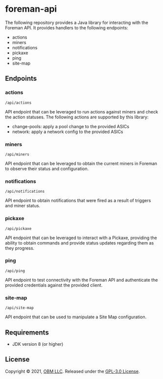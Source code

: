 # foreman-api

The following repository provides a Java library for interacting with the
Foreman API. It provides handlers to the following endpoints:

- actions
- miners
- notifications
- pickaxe
- ping
- site-map

## Endpoints

### actions

`/api/actions`

API endpoint that can be leveraged to run actions against miners and check the
action statuses. The following actions are supported by this library:

- change-pools: apply a pool change to the provided ASICs
- network: apply a network config to the provided ASICs

### miners

`/api/miners`

API endpoint that can be leveraged to obtain the current miners in Foreman to
observe their status and configuration.

### notifications

`/api/notifications`

API endpoint to obtain notifications that were fired as a result of triggers and
miner status.

### pickaxe

`/api/pickaxe`

API endpoint that can be leveraged to interact with a Pickaxe, providing the
ability to obtain commands and provide status updates regarding them as they
progress.

### ping

`/api/ping`

API endpoint to test connectivity with the Foreman API and authenticate the
provided credentials against the provided client.

### site-map

`/api/site-map`

API endpoint that can be used to manipulate a Site Map configuration.

## Requirements

- JDK version 8 (or higher)

## License ##

Copyright © 2021, [OBM LLC](https://obm.mn/). Released under
the [GPL-3.0 License](LICENSE).
